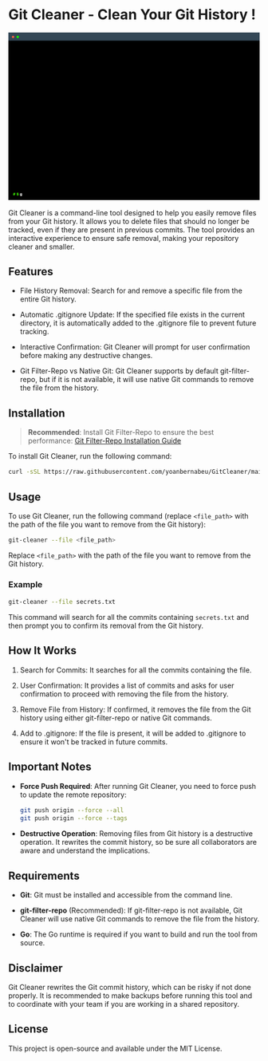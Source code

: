 # Git Cleaner - Clean Your Git History !

![Git Cleaner Gif](terminal.gif)

Git Cleaner is a command-line tool designed to help you easily remove files from your Git history. It allows you to delete files that should no longer be tracked, even if they are present in previous commits. The tool provides an interactive experience to ensure safe removal, making your repository cleaner and smaller.

## Features

- File History Removal: Search for and remove a specific file from the entire Git history.

- Automatic .gitignore Update: If the specified file exists in the current directory, it is automatically added to the .gitignore file to prevent future tracking.

- Interactive Confirmation: Git Cleaner will prompt for user confirmation before making any destructive changes.

- Git Filter-Repo vs Native Git: Git Cleaner supports by default git-filter-repo, but if it is not available, it will use native Git commands to remove the file from the history.

## Installation

>  **Recommended**: Install Git Filter-Repo to ensure the best performance: [Git Filter-Repo Installation Guide](https://github.com/newren/git-filter-repo/blob/main/INSTALL.md)

To install Git Cleaner, run the following command:

```bash
curl -sSL https://raw.githubusercontent.com/yoanbernabeu/GitCleaner/main/install.sh | bash
```

## Usage

To use Git Cleaner, run the following command (replace `<file_path>` with the path of the file you want to remove from the Git history):

```bash
git-cleaner --file <file_path>
```

Replace `<file_path>` with the path of the file you want to remove from the Git history.

### Example

```bash
git-cleaner --file secrets.txt
```

This command will search for all the commits containing `secrets.txt` and then prompt you to confirm its removal from the Git history.

## How It Works

1. Search for Commits: It searches for all the commits containing the file.

2. User Confirmation: It provides a list of commits and asks for user confirmation to proceed with removing the file from the history.

3. Remove File from History: If confirmed, it removes the file from the Git history using either git-filter-repo or native Git commands.

4. Add to .gitignore: If the file is present, it will be added to .gitignore to ensure it won't be tracked in future commits.

## Important Notes

- **Force Push Required**: After running Git Cleaner, you need to force push to update the remote repository:
  
    ```bash
    git push origin --force --all
    git push origin --force --tags
    ```

- **Destructive Operation**: Removing files from Git history is a destructive operation. It rewrites the commit history, so be sure all collaborators are aware and understand the implications.

## Requirements

- **Git**: Git must be installed and accessible from the command line.

- **git-filter-repo** (Recommended): If git-filter-repo is not available, Git Cleaner will use native Git commands to remove the file from the history.

- **Go**: The Go runtime is required if you want to build and run the tool from source.

## Disclaimer

Git Cleaner rewrites the Git commit history, which can be risky if not done properly. It is recommended to make backups before running this tool and to coordinate with your team if you are working in a shared repository.

## License

This project is open-source and available under the MIT License.